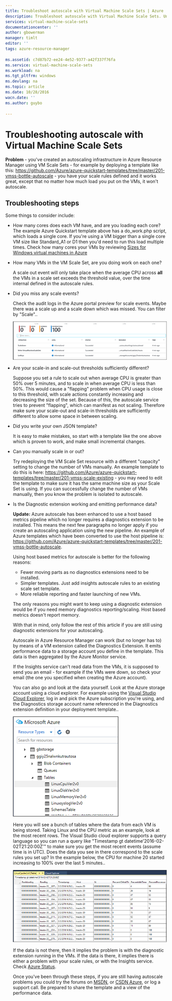 ```yaml
---
title: Troubleshoot autoscale with Virtual Machine Scale Sets | Azure
description: Troubleshoot autoscale with Virtual Machine Scale Sets. Understand typical problems encountered and how to resolve them.
services: virtual-machine-scale-sets
documentationcenter: ''
author: gbowerman
manager: timlt
editor: ''
tags: azure-resource-manager

ms.assetid: c7d87b72-ee24-4e52-9377-a42f337f76fa
ms.service: virtual-machine-scale-sets
ms.workload: na
ms.tgt_pltfrm: windows
ms.devlang: na
ms.topic: article
ms.date: 10/28/2016
wacn.date: ''
ms.author: guybo

---
```

# Troubleshooting autoscale with Virtual Machine Scale Sets
**Problem** - you've created an autoscaling infrastructure in Azure Resource Manager using VM Scale Sets -  for example by deploying a template like this: https://github.com/Azure/azure-quickstart-templates/tree/master/201-vmss-bottle-autoscale  - you have your scale rules defined and it works great, except that no matter how much load you put on the VMs, it won't autoscale.

## Troubleshooting steps
Some things to consider include:

* How many cores does each VM have, and are you loading each core?
  The example Azure Quickstart template above has a do_work.php script, which loads a single core. If you're using a VM bigger than a single core VM size like Standard_A1 or D1 then you'd need to run this load multiple times. Check how many cores your VMs by reviewing [Sizes for Windows virtual machines in Azure](../virtual-machines/virtual-machines-windows-sizes.md?toc=%2fazure%2fvirtual-machines%2fwindows%2ftoc.json)
* How many VMs in the VM Scale Set, are you doing work on each one?

    A scale out event will only take place when the average CPU across **all** the VMs in a scale set exceeds the threshold value, over the time internal defined in the autoscale rules.
* Did you miss any scale events?

    Check the audit logs in the Azure portal preview for scale events. Maybe there was a scale up and a scale down which was missed. You can filter by "Scale"..

    ![Audit Logs][audit]
* Are your scale-in and scale-out thresholds sufficiently different?

    Suppose you set a rule to scale out when average CPU is greater than 50% over 5 minutes, and to scale in when average CPU is less than 50%. This would cause a "flapping" problem when CPU usage is close to this threshold, with scale actions constantly increasing and decreasing the size of the set. Because of this, the autoscale service tries to prevent "flapping", which can manifest as not scaling. Therefore make sure your scale-out and scale-in thresholds are sufficiently different to allow some space in between scaling.
* Did you write your own JSON template?

    It is easy to make mistakes, so start with a template like the one above which is proven to work, and make small incremental changes. 
* Can you manually scale in or out?

    Try redeploying the VM Scale Set resource with a different "capacity" setting to change the number of VMs manually. An example template to do this is here: https://github.com/Azure/azure-quickstart-templates/tree/master/201-vmss-scale-existing - you may need to edit the template to make sure it has the same machine size as your Scale Set is using. If you can successfully change the number of VMs manually, then you know the problem is isolated to autoscale.

* Is the Diagnostic extension working and emitting performance data?

    **Update:** Azure autoscale has been enhanced to use a host based metrics pipeline which no longer requires a diagnostics extension to be installed. This means the next few paragraphs no longer apply if you create an autoscaling application using the new pipeline. An example of Azure templates which have been converted to use the host pipeline is: https://github.com/Azure/azure-quickstart-templates/tree/master/201-vmss-bottle-autoscale. 

    Using host based metrics for autoscale is better for the following reasons:

    * Fewer moving parts as no diagnostics extensions need to be installed.
    * Simpler templates. Just add insights autoscale rules to an existing scale set template.
    * More reliable reporting and faster launching of new VMs.

    The only reasons you might want to keep using a diagnostic extension would be if you need memory diagnostics reporting/scaling. Host based metrics doesn't report memory.

    With that in mind, only follow the rest of this article if you are still using diagnostic extensions for your autoscaling.

    Autoscale in Azure Resource Manager can work (but no longer has to) by means of a VM extension called the Diagnostics Extension. It emits performance data to a storage account you define in the template. This data is then aggregated by the Azure Monitor service.

    If the Insights service can't read data from the VMs, it is supposed to send you an email - for example if the VMs were down, so check your email (the one you specified when creating the Azure account).

    You can also go and look at the data yourself. Look at the Azure storage account using a cloud explorer. For example using the [Visual Studio Cloud Explorer](https://visualstudiogallery.msdn.microsoft.com/aaef6e67-4d99-40bc-aacf-662237db85a2), log in and pick the Azure subscription you're using, and the Diagnostics storage account name referenced in the Diagnostics extension definition in your deployment template..

    ![Cloud Explorer][explorer]

    Here you will see a bunch of tables where the data from each VM is being stored. Taking Linux and the CPU metric as an example, look at the most recent rows. The Visual Studio cloud explorer supports a query language so you can run a query like "Timestamp gt datetime'2016-02-02T21:20:00Z'" to make sure you get the most recent events (assume time is in UTC). Does the data you see in there correspond to the scale rules you set up? In the example below, the CPU for machine 20 started increasing to 100% over the last 5 minutes..

    ![Storage Tables][tables]

    If the data is not there, then it implies the problem is with the diagnostic extension running in the VMs. If the data is there, it implies there is either a problem with your scale rules, or with the Insights service. Check [Azure Status](https://www.azure.cn/support/service-dashboard/).

    Once you've been through these steps, if you are still having autoscale problems you could try the forums on [MSDN](https://social.msdn.microsoft.com/forums/azure/home?category=windowsazureplatform%2Cazuremarketplace%2Cwindowsazureplatformctp), or [CSDN Azure](http://azure.csdn.net/), or log a support call. Be prepared to share the template and a view of the performance data.

[audit]: ./media/virtual-machine-scale-sets-troubleshoot/image3.png
[explorer]: ./media/virtual-machine-scale-sets-troubleshoot/image1.png
[tables]: ./media/virtual-machine-scale-sets-troubleshoot/image4.png